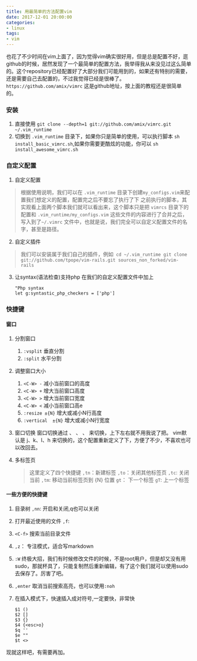 ```yaml
---
title: 用最简单的方法配置vim
date: 2017-12-01 20:00:00
categories:
- linux
tags:
- vim
---
```


也花了不少时间在vim上面了，因为觉得vim确实很好用，但是总是配置不好，逛github的时候，居然发现了一个最简单的配置方法，我举得我从来没见过这么简单的。这个repository已经配置好了大部分我们可能用到的，如果还有特别的需要，还是需要自己去配置的，不过我觉得已经是很棒了。
`https://github.com/amix/vimrc` 这是github地址，按上面的教程还是很简单的。

### 安装
1. 直接使用 `git clone --depth=1 git://github.com/amix/vimrc.git ~/.vim_runtime`
2. 切换到 `.vim_runtime` 目录下，如果你只是简单的使用，可以执行脚本 `sh install_basic_vimrc.sh`,如果你需要更酷炫的功能，你可以 `sh install_awesome_vimrc.sh`
### 自定义配置
1. 自定义配置
 > 根据使用说明，我们可以在 `.vim_runtime` 目录下创建`my_configs.vim`来配置我们想定义的配置，配置完之后不要忘了执行了下 之前执行的脚本，其实观看上面两个脚本我们就可以看出来，这个脚本只是把 `vimrcs` 目录下的配置和 `.vim_runtime/my_configs.vim`  这些文件的内容进行了合并之后，写入到了`~/.vimrc` 文件中，也就是说，我们完全可以自定义配置文件的名字，甚至是路径。

2. 自定义插件
> 我们可以安装属于我们自己的插件，例如
    ​```
    cd ~/.vim_runtime
    git clone git://github.com/tpope/vim-rails.git sources_non_forked/vim-rails
    ​```
3. 让syntax(语法检查)支持php
    在我们的自定义配置文件中加上
    ```
    "Php syntax
    let g:syntastic_php_checkers = ['php']
    ```
### 快捷键

#### 窗口
1. 分割窗口
    1. `:vsplit` 垂直分割
    2. `:split` 水平分割
2. 调整窗口大小
    1. `<C-W> -` 减小当前窗口的高度
    2. `<C-W> +` 增大当前窗口高度
    3. `<C-W> >` 增大当前窗口宽度
    4. `<C-W> <` 减小当前窗口高e
    5. `:resize ±{N}` 增大或减小N行高度
    6. `:vertical  ±{N}` 增大或减小N行宽度 
3. 窗口切换
    窗口切换通过 <C-j> 、<C-k> 、<C-h> 、<C-l> 来切换，上下左右就不用我说了把。
    vim默认是 <C-W>j、k、l、h 来切换的，这个配置重新定义了下，方便了不少，不喜欢也可以改回去。

4. 多标签页
    > 这里定义了四个快捷键
    > `,tn`：新建标签
    > `,to`：关闭其他标签页
    > `,tc`: 关闭当前
    > `,tm`: 移动当前标签页到 {N} 位置
    > `gt`： 下一个标签
    > `gT`: 上一个标签
#### 一些方便的快捷键
1. 目录树
    `,nn`: 开启和关闭,q也可以关闭

2. 打开最近使用的文件
    `,f`: 

3. `<C-f>` 搜索当前目录文件

4. `,z`： 专注模式，适合写markdown

5. `:W` 终极大招，我们有时候修改文件的时候，不是root用户，但是却又没有用sudo，那就杯具了，只能复制然后重新编辑，有了这个我们就可以使用sudo去保存了。厉害了吧。

6. `,enter`  取消当前搜索高亮，也可以使用`:noh`

7. 在插入模式下，快速插入成对符号,一定要快，非常快
    ```
    $1 ()
    $2 []
    $3 {}
    $4 {<esc>o}
    $q ''
    $e ""
    $t <>
    ```


现就这样吧，有需要再加。
